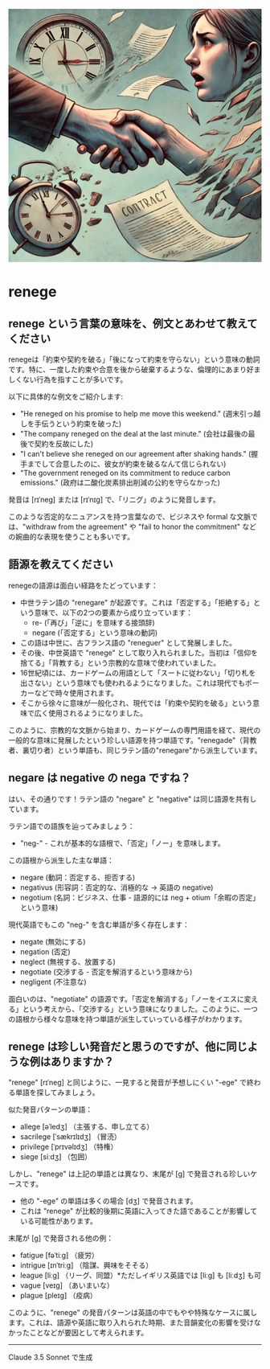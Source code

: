 ![renege](./imgs/renege.webp)

# renege

## renege という言葉の意味を、例文とあわせて教えてください

renegeは「約束や契約を破る」「後になって約束を守らない」という意味の動詞です。特に、一度した約束や合意を後から破棄するような、倫理的にあまり好ましくない行為を指すことが多いです。

以下に具体的な例文をご紹介します:

 * "He reneged on his promise to help me move this weekend." (週末引っ越しを手伝うという約束を破った)
 * "The company reneged on the deal at the last minute." (会社は最後の最後で契約を反故にした)
 * "I can't believe she reneged on our agreement after shaking hands." (握手までして合意したのに、彼女が約束を破るなんて信じられない)
 * "The government reneged on its commitment to reduce carbon emissions." (政府は二酸化炭素排出削減の公約を守らなかった)

発音は [rɪˈneɡ] または [rɪˈnɪɡ] で、「リニグ」のように発音します。

このような否定的なニュアンスを持つ言葉なので、ビジネスや formal な文脈では、"withdraw from the agreement" や "fail to honor the commitment" などの婉曲的な表現を使うことも多いです。

## 語源を教えてください

renegeの語源は面白い経路をたどっています：

 * 中世ラテン語の "renegare" が起源です。これは「否定する」「拒絶する」という意味で、以下の2つの要素から成り立っています：
   * re- (「再び」「逆に」を意味する接頭辞)
   * negare (「否定する」という意味の動詞)
 * この語は中世に、古フランス語の "reneguer" として発展しました。
 * その後、中世英語で "renege" として取り入れられました。当初は「信仰を捨てる」「背教する」という宗教的な意味で使われていました。
 * 16世紀頃には、カードゲームの用語として「スートに従わない」「切り札を出さない」という意味でも使われるようになりました。これは現代でもポーカーなどで時々使用されます。
 * そこから徐々に意味が一般化され、現代では「約束や契約を破る」という意味で広く使用されるようになりました。

このように、宗教的な文脈から始まり、カードゲームの専門用語を経て、現代の一般的な意味に発展したという珍しい語源を持つ単語です。"renegade"（背教者、裏切り者）という単語も、同じラテン語の"renegare"から派生しています。

## negare は negative の nega ですね？

はい、その通りです！ラテン語の "negare" と "negative" は同じ語源を共有しています。

ラテン語での語族を辿ってみましょう：

 * "neg-" - これが基本的な語根で、「否定」「ノー」を意味します。

この語根から派生した主な単語：
 * negare (動詞：否定する、拒否する)
 * negativus (形容詞：否定的な、消極的な → 英語の negative)
 * negotium (名詞：ビジネス、仕事 - 語源的には neg + otium「余暇の否定」という意味)

現代英語でもこの "neg-" を含む単語が多く存在します：

 * negate (無効にする)
 * negation (否定)
 * neglect (無視する、放置する)
 * negotiate (交渉する - 否定を解消するという意味から)
 * negligent (不注意な)

面白いのは、"negotiate" の語源です。「否定を解消する」「ノーをイエスに変える」という考えから、「交渉する」という意味になりました。このように、一つの語根から様々な意味を持つ単語が派生していっている様子がわかります。

## renege は珍しい発音だと思うのですが、他に同じような例はありますか？

"renege" [rɪˈneɡ] と同じように、一見すると発音が予想しにくい "-ege" で終わる単語を探してみましょう。

似た発音パターンの単語：

 * allege [əˈledʒ] （主張する、申し立てる）
 * sacrilege [ˈsækrɪlɪdʒ] （冒涜）
 * privilege [ˈprɪvəlɪdʒ] （特権）
 * siege [siːdʒ] （包囲）
 
しかし、"renege" は上記の単語とは異なり、末尾が [g] で発音される珍しいケースです。
 
 * 他の "-ege" の単語は多くの場合 [dʒ] で発音されます。
 * これは "renege" が比較的後期に英語に入ってきた語であることが影響している可能性があります。
 
末尾が [g] で発音される他の例：

 * fatigue [fəˈtiːg] （疲労）
 * intrigue [ɪnˈtriːg] （陰謀、興味をそそる）
 * league [liːg] （リーグ、同盟）*ただしイギリス英語では [liːɡ] も [liːdʒ] も可
 * vague [veɪg] （あいまいな）
 * plague [pleɪg] （疫病）

このように、"renege" の発音パターンは英語の中でもやや特殊なケースに属します。これは、語源や英語に取り入れられた時期、また音韻変化の影響を受けなかったことなどが要因として考えられます。


---
Claude 3.5 Sonnet で生成
